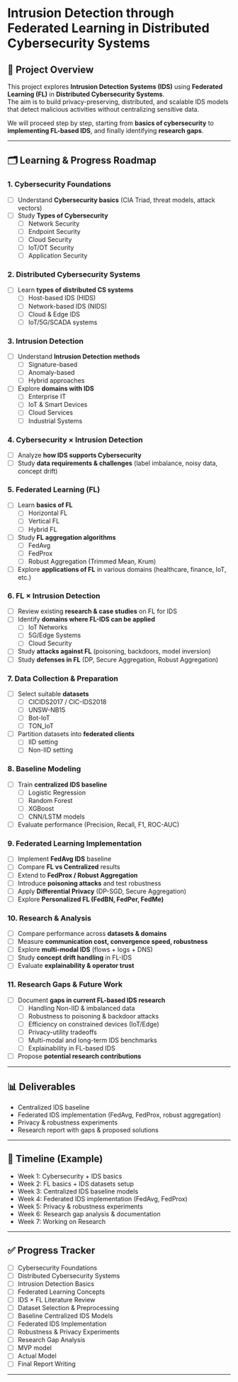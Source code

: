 # Intrusion Detection through Federated Learning in Distributed Cybersecurity Systems

## 📌 Project Overview
This project explores **Intrusion Detection Systems (IDS)** using **Federated Learning (FL)** in **Distributed Cybersecurity Systems**.  
The aim is to build privacy-preserving, distributed, and scalable IDS models that detect malicious activities without centralizing sensitive data.  

We will proceed step by step, starting from **basics of cybersecurity** to **implementing FL-based IDS**, and finally identifying **research gaps**.

---

## 🗂️ Learning & Progress Roadmap

### 1. Cybersecurity Foundations
- [ ] Understand **Cybersecurity basics** (CIA Triad, threat models, attack vectors)  
- [ ] Study **Types of Cybersecurity**  
  - [ ] Network Security  
  - [ ] Endpoint Security  
  - [ ] Cloud Security  
  - [ ] IoT/OT Security  
  - [ ] Application Security  

### 2. Distributed Cybersecurity Systems
- [ ] Learn **types of distributed CS systems**  
  - [ ] Host-based IDS (HIDS)  
  - [ ] Network-based IDS (NIDS)  
  - [ ] Cloud & Edge IDS  
  - [ ] IoT/5G/SCADA systems  

### 3. Intrusion Detection
- [ ] Understand **Intrusion Detection methods**  
  - [ ] Signature-based  
  - [ ] Anomaly-based  
  - [ ] Hybrid approaches  
- [ ] Explore **domains with IDS**  
  - [ ] Enterprise IT  
  - [ ] IoT & Smart Devices  
  - [ ] Cloud Services  
  - [ ] Industrial Systems  

### 4. Cybersecurity × Intrusion Detection
- [ ] Analyze **how IDS supports Cybersecurity**  
- [ ] Study **data requirements & challenges** (label imbalance, noisy data, concept drift)  

### 5. Federated Learning (FL)
- [ ] Learn **basics of FL**  
  - [ ] Horizontal FL  
  - [ ] Vertical FL  
  - [ ] Hybrid FL  
- [ ] Study **FL aggregation algorithms**  
  - [ ] FedAvg  
  - [ ] FedProx  
  - [ ] Robust Aggregation (Trimmed Mean, Krum)  
- [ ] Explore **applications of FL** in various domains (healthcare, finance, IoT, etc.)  

### 6. FL × Intrusion Detection
- [ ] Review existing **research & case studies** on FL for IDS  
- [ ] Identify **domains where FL-IDS can be applied**  
  - [ ] IoT Networks  
  - [ ] 5G/Edge Systems  
  - [ ] Cloud Security  
- [ ] Study **attacks against FL** (poisoning, backdoors, model inversion)  
- [ ] Study **defenses in FL** (DP, Secure Aggregation, Robust Aggregation)  

### 7. Data Collection & Preparation
- [ ] Select suitable **datasets**  
  - [ ] CICIDS2017 / CIC-IDS2018  
  - [ ] UNSW-NB15  
  - [ ] Bot-IoT  
  - [ ] TON_IoT  
- [ ] Partition datasets into **federated clients**  
  - [ ] IID setting  
  - [ ] Non-IID setting  

### 8. Baseline Modeling
- [ ] Train **centralized IDS baseline**  
  - [ ] Logistic Regression  
  - [ ] Random Forest  
  - [ ] XGBoost  
  - [ ] CNN/LSTM models  
- [ ] Evaluate performance (Precision, Recall, F1, ROC-AUC)  

### 9. Federated Learning Implementation
- [ ] Implement **FedAvg IDS** baseline  
- [ ] Compare **FL vs Centralized** results  
- [ ] Extend to **FedProx / Robust Aggregation**  
- [ ] Introduce **poisoning attacks** and test robustness  
- [ ] Apply **Differential Privacy** (DP-SGD, Secure Aggregation)  
- [ ] Explore **Personalized FL (FedBN, FedPer, FedMe)**  

### 10. Research & Analysis
- [ ] Compare performance across **datasets & domains**  
- [ ] Measure **communication cost, convergence speed, robustness**  
- [ ] Explore **multi-modal IDS** (flows + logs + DNS)  
- [ ] Study **concept drift handling** in FL-IDS  
- [ ] Evaluate **explainability & operator trust**  

### 11. Research Gaps & Future Work
- [ ] Document **gaps in current FL-based IDS research**  
  - [ ] Handling Non-IID & imbalanced data  
  - [ ] Robustness to poisoning & backdoor attacks  
  - [ ] Efficiency on constrained devices (IoT/Edge)  
  - [ ] Privacy-utility tradeoffs  
  - [ ] Multi-modal and long-term IDS benchmarks  
  - [ ] Explainability in FL-based IDS  
- [ ] Propose **potential research contributions**  

---

## 📊 Deliverables
- Centralized IDS baseline  
- Federated IDS implementation (FedAvg, FedProx, robust aggregation)  
- Privacy & robustness experiments  
- Research report with gaps & proposed solutions  

---

## 📅 Timeline (Example)
- Week 1: Cybersecurity + IDS basics  
- Week 2: FL basics + IDS datasets setup  
- Week 3: Centralized IDS baseline models  
- Week 4: Federated IDS implementation (FedAvg, FedProx)  
- Week 5: Privacy & robustness experiments  
- Week 6: Research gap analysis & documentation
- Week 7: Working on Research

---

## ✅ Progress Tracker
- [ ] Cybersecurity Foundations  
- [ ] Distributed Cybersecurity Systems  
- [ ] Intrusion Detection Basics  
- [ ] Federated Learning Concepts  
- [ ] IDS × FL Literature Review  
- [ ] Dataset Selection & Preprocessing  
- [ ] Baseline Centralized IDS Models  
- [ ] Federated IDS Implementation  
- [ ] Robustness & Privacy Experiments  
- [ ] Research Gap Analysis
- [ ] MVP model
- [ ] Actual Model
- [ ] Final Report Writing  

---
